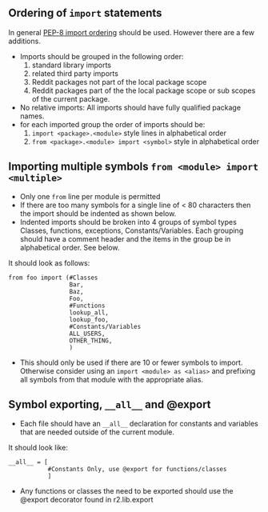 ## Ordering of `import` statements

In general [PEP-8 import ordering](http://www.python.org/dev/peps/pep-0008/#imports) should be used.  However there are a few additions.

* Imports should be grouped in the following order:
   1. standard library imports
   2. related third party imports
   3. Reddit packages not part of the local package scope
   4. Reddit packages part of the the local package scope or sub scopes of the current package.
* No relative imports:  All imports should have fully qualified package names.
* for each imported group the order of imports should be:
   1. `import <package>.<module>` style lines in alphabetical order
   2. `from <package>.<module> import <symbol>` style in alphabetical order

## Importing multiple symbols `from <module> import <multiple>`
* Only one `from` line per module is permitted
* If there are too many symbols for a single line of < 80 characters then the import should be indented as shown below.
* Indented imports should be broken into 4 groups of symbol types Classes, functions, exceptions, Constants/Variables.  Each grouping should have a comment header and the items in the group be in alphabetical order.  See below.

It should look as follows:

    from foo import (#Classes
                     Bar,
                     Baz,
                     Foo,
                     #Functions
                     lookup_all,
                     lookup_foo,
                     #Constants/Variables
                     ALL_USERS,
                     OTHER_THING,
                     )



* This should only be used if there are 10 or fewer symbols to import.  Otherwise consider using an `import <module> as <alias>` and prefixing all symbols from that module with the appropriate alias.

## Symbol exporting, `__all__` and @export
* Each file should have an `__all__` declaration for constants and variables that are needed outside of the current module. 

It should look like:

    __all__ = [
               #Constants Only, use @export for functions/classes
               ]

* Any functions or classes the need to be exported should use the @export decorator found in r2.lib.export